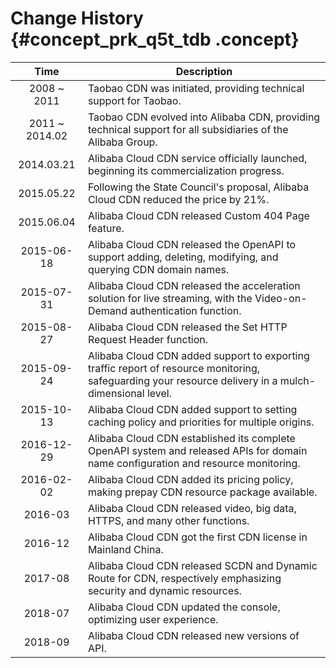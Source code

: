 # Change History {#concept_prk_q5t_tdb .concept}

|Time|Description|
|:--:|-----------|
|2008 ~ 2011|Taobao CDN was initiated, providing technical support for Taobao.|
|2011 ~ 2014.02|Taobao CDN evolved into Alibaba CDN, providing technical support for all subsidiaries of the Alibaba Group.|
|2014.03.21|Alibaba Cloud CDN service officially launched, beginning its commercialization progress.|
|2015.05.22|Following the State Council's proposal, Alibaba Cloud CDN reduced the price by 21%.|
|2015.06.04|Alibaba Cloud CDN released Custom 404 Page feature.|
|2015-06-18|Alibaba Cloud CDN released the OpenAPI to support adding, deleting, modifying, and querying CDN domain names.|
|2015-07-31|Alibaba Cloud CDN released the acceleration solution for live streaming, with the Video-on-Demand authentication function.|
|2015-08-27|Alibaba Cloud CDN released the Set HTTP Request Header function.|
|2015-09-24|Alibaba Cloud CDN added support to exporting traffic report of resource monitoring, safeguarding your resource delivery in a mulch-dimensional level.|
|2015-10-13|Alibaba Cloud CDN added support to setting caching policy and priorities for multiple origins.|
|2016-12-29|Alibaba Cloud CDN established its complete OpenAPI system and released APIs for domain name configuration and resource monitoring.|
|2016-02-02|Alibaba Cloud CDN added its pricing policy, making prepay CDN resource package available.|
|2016-03|Alibaba Cloud CDN released video, big data, HTTPS, and many other functions.|
|2016-12|Alibaba Cloud CDN got the first CDN license in Mainland China.|
|2017-08|Alibaba Cloud CDN released SCDN and Dynamic Route for CDN, respectively emphasizing security and dynamic resources.|
|2018-07|Alibaba Cloud CDN updated the console, optimizing user experience.|
|2018-09|Alibaba Cloud CDN released new versions of API.|

